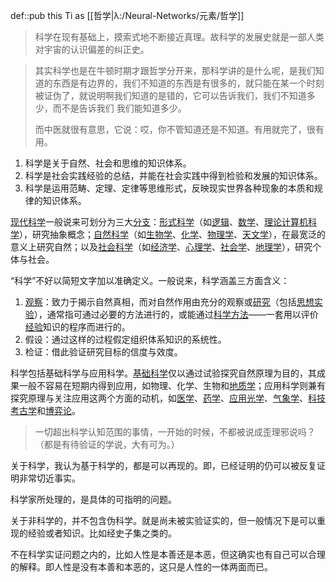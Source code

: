 def::pub this Ti as [[哲学|λ:/Neural-Networks/元素/哲学]]

> 科学在现有基础上，摸索式地不断接近真理。故科学的发展史就是一部人类对宇宙的认识偏差的纠正史。

> 其实科学也是在牛顿时期才跟哲学分开来，那科学讲的是什么呢，是我们知道的东西是有边界的，我们不知道的东西是有很多的，就只能在某一个时刻被证伪了，就说明啊我们知道的是错的，它可以告诉我们，我们不知道多少，而不是告诉我们 我们能知道多少。
> 
> 而中医就很有意思，它说：哎，你不管知道还是不知道。有用就完了，很有用。


1. 科学是关于自然、社会和思维的知识体系。
2. 科学是社会实践经验的总结，并能在社会实践中得到检验和发展的知识体系。
3. 科学是运用范畴、定理、定律等思维形式，反映现实世界各种现象的本质和规律的知识体系。



[现代科学](https://zh.wikipedia.org/wiki/%E7%8E%B0%E4%BB%A3%E7%A7%91%E5%AD%A6 "现代科学")一般说来可划分为三大[分支](https://zh.wikipedia.org/wiki/%E7%A7%91%E5%AD%A6%E5%88%86%E6%94%AF "科学分支")：[形式科学](https://zh.wikipedia.org/wiki/%E5%BD%A2%E5%BC%8F%E7%A7%91%E5%AD%B8 "形式科学")（如[逻辑](https://zh.wikipedia.org/wiki/%E9%80%BB%E8%BE%91 "逻辑")、[数学](https://zh.wikipedia.org/wiki/%E6%95%B0%E5%AD%A6 "数学")、[理论计算机科学](https://zh.wikipedia.org/wiki/%E7%90%86%E8%AE%BA%E8%AE%A1%E7%AE%97%E6%9C%BA%E7%A7%91%E5%AD%A6 "理论计算机科学")），研究抽象概念；[自然科学](https://zh.wikipedia.org/wiki/%E8%87%AA%E7%84%B6%E7%A7%91%E5%AD%A6 "自然科学")（如[生物学](https://zh.wikipedia.org/wiki/%E7%94%9F%E7%89%A9%E5%AD%A6 "生物学")、[化学](https://zh.wikipedia.org/wiki/%E5%8C%96%E5%AD%A6 "化学")、[物理学](https://zh.wikipedia.org/wiki/%E7%89%A9%E7%90%86%E5%AD%A6 "物理学")、[天文学](https://zh.wikipedia.org/wiki/%E5%A4%A9%E6%96%87%E5%AD%A6 "天文学")），在最宽泛的意义上研究自然；以及[社会科学](https://zh.wikipedia.org/wiki/%E7%A4%BE%E4%BC%9A%E7%A7%91%E5%AD%A6 "社会科学")（如[经济学](https://zh.wikipedia.org/wiki/%E7%BB%8F%E6%B5%8E%E5%AD%A6 "经济学")、[心理学](https://zh.wikipedia.org/wiki/%E5%BF%83%E7%90%86%E5%AD%A6 "心理学")、[社会学](https://zh.wikipedia.org/wiki/%E7%A4%BE%E4%BC%9A%E5%AD%A6 "社会学")、[地理学](https://zh.wikipedia.org/wiki/%E5%9C%B0%E7%90%86%E5%AD%B8 "地理学")），研究个体与社会。


“科学”不好以简短文字加以准确定义。一般说来，科学涵盖三方面含义：

1.  [观察](https://zh.wikipedia.org/wiki/%E8%A7%80%E5%AF%9F "观察")：致力于揭示自然真相，而对自然作用由充分的观察或[研究](https://zh.wikipedia.org/wiki/%E7%A0%94%E7%A9%B6 "研究")（包括[思想实验](https://zh.wikipedia.org/wiki/%E6%80%9D%E6%83%B3%E5%AF%A6%E9%A9%97 "思想实验")），通常指可通过必要的方法进行的，或能通过[科学方法](https://zh.wikipedia.org/wiki/%E7%A7%91%E5%AD%B8%E6%96%B9%E6%B3%95 "科学方法")——一套用以评价[经验](https://zh.wikipedia.org/wiki/%E7%B6%93%E9%A9%97 "经验")知识的程序而进行的。
2.  假设：通过这样的过程假定组织体系知识的系统性。
3.  检证：借此验证研究目标的信度与效度。

科学包括基础科学与应用科学。[基础科学](https://zh.wikipedia.org/wiki/%E5%9F%BA%E7%A1%80%E7%A7%91%E5%AD%A6 "基础科学")仅以通过试验探究自然原理为目的，其成果一般不容易在短期内得到应用，如物理、化学、生物和[地质学](https://zh.wikipedia.org/wiki/%E5%9C%B0%E8%B4%A8%E5%AD%A6 "地质学")；应用科学则兼有探究原理与关注应用这两个方面的动机，如[医学](https://zh.wikipedia.org/wiki/%E5%8C%BB%E5%AD%A6 "医学")、[药学](https://zh.wikipedia.org/wiki/%E8%8D%AF%E5%AD%A6 "药学")、[应用光学](https://zh.wikipedia.org/w/index.php?title=%E5%BA%94%E7%94%A8%E5%85%89%E5%AD%A6&action=edit&redlink=1 "应用光学（页面不存在）")、[气象学](https://zh.wikipedia.org/wiki/%E6%B0%94%E8%B1%A1%E5%AD%A6 "气象学")、[科技考古学](https://zh.wikipedia.org/wiki/%E7%A7%91%E6%8A%80%E8%80%83%E5%8F%A4%E5%AD%A6 "科技考古学")和[博弈论](https://zh.wikipedia.org/wiki/%E5%8D%9A%E5%BC%88%E8%AE%BA "博弈论")。

> 一切超出科学认知范围的事情，一开始的时候，不都被说成歪理邪说吗？（都是有待验证的学说，大有可为。）



关于科学，我认为基于科学的，都是可以再现的。即，已经证明的仍可以被反复证明非常切近事实。

科学家所处理的，是具体的可指明的问题。

关于非科学的，并不包含伪科学。就是尚未被实验证实的，但一般情况下是可以重现的经验或者知识。比如经史子集之类的。

不在科学实证问题之内的，比如人性是本善还是本恶，但这确实也有自己可以合理的解释。即人性是没有本善和本恶的，这只是人性的一体两面而已。


